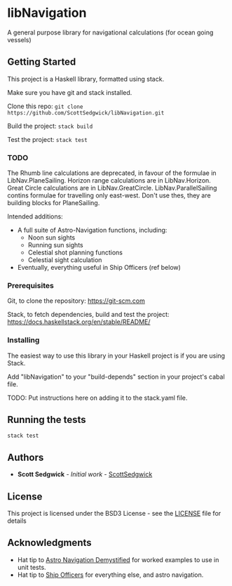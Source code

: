 # libNavigation

A general purpose library for navigational calculations (for ocean going vessels)


## Getting Started

This project is a Haskell library, formatted using stack.

Make sure you have git and stack installed.

Clone this repo: `git clone https://github.com/ScottSedgwick/libNavigation.git`

Build the project: `stack build`

Test the project: `stack test`


### TODO

The Rhumb line calculations are deprecated, in favour of the formulae in LibNav.PlaneSailing.
Horizon range calculations are in LibNav.Horizon.
Great Circle calculations are in LibNav.GreatCircle.
LibNav.ParallelSailing contins formulae for travelling only east-west.  Don't use thes, they are building blocks for PlaneSailing.

Intended additions:
* A full suite of Astro-Navigation functions, including:
  * Noon sun sights
  * Running sun sights
  * Celestial shot planning functions
  * Celestial sight calculation
* Eventually, everything useful in Ship Officers (ref below)


### Prerequisites

Git, to clone the repository: https://git-scm.com

Stack, to fetch dependencies, build and test the project: https://docs.haskellstack.org/en/stable/README/


### Installing

The easiest way to use this library in your Haskell project is if you are using Stack.

Add "libNavigation" to your "build-depends" section in your project's cabal file.

TODO: Put instructions here on adding it to the stack.yaml file.


## Running the tests

`stack test`


## Authors

* **Scott Sedgwick** - *Initial work* - [ScottSedgwick](https://github.com/ScottSedgwick/)


## License

This project is licensed under the BSD3 License - see the [LICENSE](LICENSE) file for details

## Acknowledgments

* Hat tip to [Astro Navigation Demystified](astronavigationdemystified.com) for worked examples to use in unit tests.
* Hat tip to [Ship Officers](http://shipofficer.com/so/navigation/) for everything else, and astro navigation.
